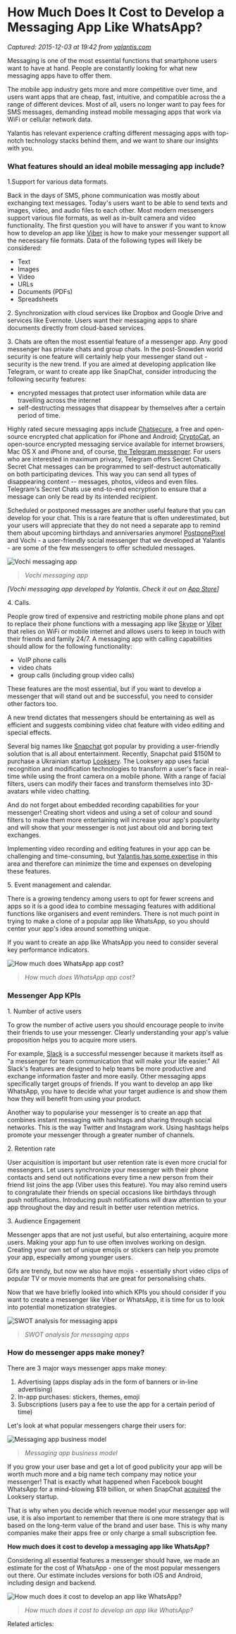 # How Much Does It Cost to Develop a Messaging App Like WhatsApp?

_Captured: 2015-12-03 at 19:42 from [yalantis.com](https://yalantis.com/blog/cost-of-mobile-messaging-app-development-types-kpis-landscape-recommended-approach-and-cost-of-development/)_

Messaging is one of the most essential functions that smartphone users want to have at hand. People are constantly looking for what new messaging apps have to offer them.

The mobile app industry gets more and more competitive over time, and users want apps that are cheap, fast, intuitive, and compatible across the a range of different devices. Most of all, users no longer want to pay fees for SMS messages, demanding instead mobile messaging apps that work via WiFi or cellular network data.

Yalantis has relevant experience crafting different messaging apps with top-notch technology stacks behind them, and we want to share our insights with you.

### What features should an ideal mobile messaging app include?

1.Support for various data formats.

Back in the days of SMS, phone communication was mostly about exchanging text messages. Today's users want to be able to send texts and images, video, and audio files to each other. Most modern messengers support various file formats, as well as in-built camera and video functionality. The first question you will have to answer if you want to know how to develop an app like [Viber](https://itunes.apple.com/en/app/viber/id382617920?mt=8) is how to make your messenger support all the necessary file formats. Data of the following types will likely be considered:

  * Text
  * Images
  * Video
  * URLs
  * Documents (PDFs)
  * Spreadsheets

2\. Synchronization with cloud services like Dropbox and Google Drive and services like Evernote. Users want their messaging apps to share documents directly from cloud-based services.

3\. Chats are often the most essential feature of a messenger app. Any good messenger has private chats and group chats. In the post-Snowden world security is one feature will certainly help your messenger stand out - security is the new trend. If you are aimed at developing application like Telegram, or want to create app like SnapChat, consider introducing the following security features:

  * encrypted messages that protect user information while data are travelling across the internet
  * self-destructing messages that disappear by themselves after a certain period of time.

Highly rated secure messaging apps include [Chatsecure](https://chatsecure.org/about/), a free and open-source encrypted chat application for iPhone and Android; [CryptoCat](https://crypto.cat/), an open-source encrypted messaging service available for internet browsers, Mac OS X and iPhone and, of course, [the Telegram messenger](https://play.google.com/store/apps/details?id=org.telegram.messenger&hl=en). For users who are interested in maximum privacy, Telegram offers Secret Chats. Secret Chat messages can be programmed to self-destruct automatically on both participating devices. This way you can send all types of disappearing content -- messages, photos, videos and even files. Telegram's Secret Chats use end-to-end encryption to ensure that a message can only be read by its intended recipient.

Scheduled or postponed messages are another useful feature that you can develop for your chat. This is a rare feature that is often underestimated, but your users will appreciate that they do not need a separate app to remind them about upcoming birthdays and anniversaries anymore! [PostponePixel](https://itunes.apple.com/us/app/postpone-pixel/id984997924?mt=8) and Vochi - a user-friendly social messenger that we developed at Yalantis - are some of the few messengers to offer scheduled messages.

![Vochi messaging app](https://yalantis.com/media/content/ckeditor/2015/11/26/archive_mainslider.png)

> _Vochi messaging app_

_[Vochi messaging app developed by Yalantis. Check it out on [App Store](https://itunes.apple.com/ua/app/vochi-messaging-future-delivery/id942577074?mt=8&ign-mpt=uo%3D4)]_

4\. Calls.

People grow tired of expensive and restricting mobile phone plans and opt to replace their phone functions with a messaging app like [Skype](https://play.google.com/store/apps/details?id=com.skype.raider&hl=en) or [Viber](http://www.viber.com/en/) that relies on WiFi or mobile internet and allows users to keep in touch with their friends and family 24/7. A messaging app with calling capabilities should allow for the following functionality:

  * VoIP phone calls
  * video chats
  * group calls (including group video calls)

These features are the most essential, but if you want to develop a messenger that will stand out and be successful, you need to consider other factors too.

A new trend dictates that messengers should be entertaining as well as efficient and suggests combining video chat feature with video editing and special effects.

Several big names like [Snapchat](https://play.google.com/store/apps/details?id=com.snapchat.android&hl=en) got popular by providing a user-friendly solution that is all about entertainment. Recently, Snapchat paid $150M to purchase a Ukrainian startup [Looksery](https://www.looksery.com/). The Looksery app uses facial recognition and modification technologies to transform a user's face in real-time while using the front camera on a mobile phone. With a range of facial filters, users can modify their faces and transform themselves into 3D-avatars while video chatting.

And do not forget about embedded recording capabilities for your messenger! Creating short videos and using a set of colour and sound filters to make them more entertaining will increase your app's popularity and will show that your messenger is not just about old and boring text exchanges.

Implementing video recording and editing features in your app can be challenging and time-consuming, but [Yalantis has some expertise](https://yalantis.com/blog/video-recording-app-development-how-we-built-instagram-for-videos/) in this area and therefore can minimize the time and expenses on developing these features.

5\. Event management and calendar.

There is a growing tendency among users to opt for fewer screens and apps so it is a good idea to combine messaging features with additional functions like organisers and event reminders. There is not much point in trying to make a clone of a popular app like WhatsApp, so you should center your app's idea around something unique.

If you want to create an app like WhatsApp you need to consider several key performance indicators.

![How much does WhatsApp app cost?](https://yalantis.com/media/content/ckeditor/2015/11/26/ptxt.jpeg)

> _How much does WhatsApp app cost?_

### Messenger App KPIs

1\. Number of active users

To grow the number of active users you should encourage people to invite their friends to use your messenger. Clearly understanding your app's value proposition helps you to acquire more users.

For example, [Slack](https://itunes.apple.com/us/app/slack/id803453959?mt=12) is a successful messenger because it markets itself as "a messenger for team communication that will make your life easier." All Slack's features are designed to help teams be more productive and exchange information faster and more easily. Other messaging apps specifically target groups of friends. If you want to develop an app like WhatsApp, you have to decide what your target audience is and show them how they will benefit from using your product.

Another way to popularise your messenger is to create an app that combines instant messaging with hashtags and sharing through social networks. This is the way Twitter and Instagram work. Using hashtags helps promote your messenger through a greater number of channels.

2\. Retention rate

User acquisition is important but user retention rate is even more crucial for messengers. Let users synchronize your messenger with their phone contacts and send out notifications every time a new person from their friend list joins the app (Viber uses this feature). You may also remind users to congratulate their friends on special occasions like birthdays through push notifications. Introducing push notifications will draw attention to your app throughout the day and result in better user retention metrics.

3\. Audience Engagement

Messenger apps that are not just useful, but also entertaining, acquire more users. Making your app fun to use often involves working on design. Creating your own set of unique emojis or stickers can help you promote your app, especially among younger users.

Gifs are trendy, but now we also have mojis - essentially short video clips of popular TV or movie moments that are great for personalising chats.

Now that we have briefly looked into which KPIs you should consider if you want to create a messenger like Viber or WhatsApp, it is time for us to look into potential monetization strategies.

![SWOT analysis for messaging apps](https://yalantis.com/media/content/ckeditor/2015/11/26/basic_dev_require-06.png)

> _SWOT analysis for messaging apps_

### How do messenger apps make money?

There are 3 major ways messenger apps make money:

  1. Advertising (apps display ads in the form of banners or in-line advertising)
  2. In-app purchases: stickers, themes, emoji 
  3. Subscriptions (users pay a fee to use the app for a certain period of time)

Let's look at what popular messengers charge their users for:

![Messaging app business model](https://yalantis.com/media/content/ckeditor/2015/11/26/basic_dev_require-08.png)

> _Messaging app business model_

If you grow your user base and get a lot of good publicity your app will be worth much more and a big name tech company may notice your messenger! That is exactly what happened when Facebook bought WhatsApp for a mind-blowing $19 billion, or when SnapChat [acquired](http://www.businessinsider.com/snapchat-buys-looksery-2015-9) the Looksery startup.

That is why when you decide which revenue model your messenger app will use, it is also important to remember that there is one more strategy that is based on the long-term value of the brand and user base. This is why many companies make their apps free or only charge a small subscription fee.

**How much does it cost to develop a messaging app like WhatsApp?**

Considering all essential features a messenger should have, we made an estimate for the cost of WhatsApp - one of the most popular messengers out there. Our estimate includes versions for both iOS and Android, including design and backend.

![How much does it cost to develop an app like WhatsApp?](https://yalantis.com/media/content/ckeditor/2015/11/26/basic_dev_require-07.png)

> _How much does it cost to develop an app like WhatsApp?_

Related articles:
